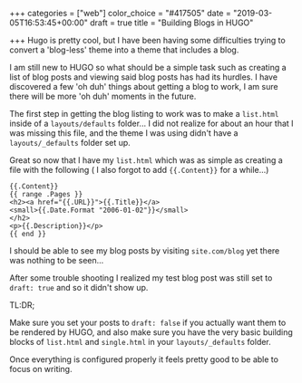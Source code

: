 +++
categories = ["web"]
color_choice = "#417505"
date = "2019-03-05T16:53:45+00:00"
draft = true
title = "Building Blogs in HUGO"

+++
Hugo is pretty cool, but I have been having some difficulties trying to convert a 'blog-less' theme into a theme that includes a blog.

I am still new to HUGO so what should be a simple task such as creating a list of blog posts and viewing said blog posts has had its hurdles. I have discovered a few 'oh duh' things about getting a blog to work, I am sure there will be more 'oh duh' moments in the future.

The first step in getting the blog listing to work was to make a `list.html` inside of a `layouts/defaults` folder... I did not realize for about an hour that I was missing this file, and the theme I was using didn't have a `layouts/_defaults` folder set up.

Great so now that I have my `list.html`  which was as simple as creating a file with the following ( I also forgot to add `{{.Content}}` for a while...)

    {{.Content}}
    {{ range .Pages }}
    <h2><a href="{{.URL}}">{{.Title}}</a>
    <small>{{.Date.Format "2006-01-02"}}</small>
    </h2>
    <p>{{.Description}}</p>
    {{ end }}

I should be able to see my blog posts by visiting `site.com/blog` yet there was nothing to be seen...

After some trouble shooting I realized my test blog post was still set to `draft: true` and so it didn't show up.

TL:DR; 

Make sure you set your posts to `draft: false` if you actually want them to be rendered by HUGO, and also make sure you have the very basic building blocks of `list.html` and `single.html` in your `layouts/_defaults` folder.

Once everything is configured properly it feels pretty good to be able to focus on writing.